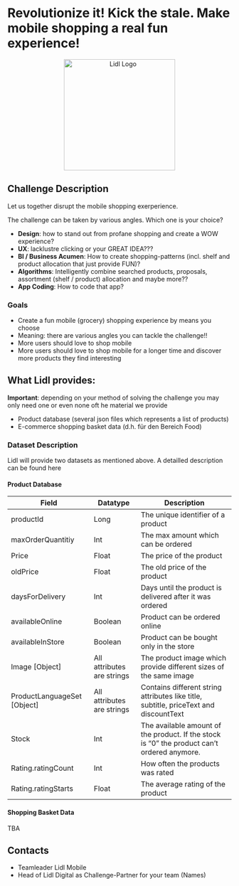 # Revolutionize it! Kick the stale. Make mobile shopping a real fun experience!

<p align="center">
    <img alt="Lidl Logo" src="http://www.lidl.com/images/logo.svg" width="250px" />
</p>

## Challenge Description
Let us together disrupt the mobile shopping exerperience.

The challenge can be taken by various angles. Which one is your choice?

- **Design**: how to stand out from profane shopping and create a WOW experience?
- **UX**: lacklustre clicking or your GREAT IDEA???
- **BI / Business Acumen**: How to create shopping-patterns (incl. shelf and product allocation that just provide FUN)?
- **Algorithms**: Intelligently combine searched products, proposals, assortment (shelf / product) allocation and maybe more??
- **App Coding**: How to code that app?

### Goals

- Create a fun mobile (grocery) shopping experience by means you choose
- Meaning: there are various angles you can tackle the challenge!!
- More users should love to shop mobile
- More users should love to shop mobile for a longer time and discover more products they find interesting


## What Lidl provides:
**Important**: depending on your method of solving the challenge you may only need one or even none oft he material we provide
-	Product database (several json files which represents a list of products)
- E-commerce shopping basket data (d.h. für den Bereich Food)

### Dataset Description

Lidl will provide two datasets as mentioned above. A detailled description can be found here

#### Product Database
| Field                       	| Datatype                   	| Description                                                                                 	|
|-----------------------------	|----------------------------	|---------------------------------------------------------------------------------------------	|
| productId                   	| Long                       	| The unique identifier of a product                                                          	|
| maxOrderQuantitiy           	| Int                        	| The max amount which can be ordered                                                         	|
| Price                       	| Float                      	| The price of the product                                                                    	|
| oldPrice                    	| Float                      	| The old price of the product                                                                	|
| daysForDelivery             	| Int                        	| Days until the product is delivered after it was ordered                                    	|
| availableOnline             	| Boolean                    	| Product can be ordered online                                                               	|
| availableInStore            	| Boolean                    	| Product can be bought only in the store                                                     	|
| Image [Object]              	| All attributes are strings 	| The product image which provide different sizes of the same image                           	|
| ProductLanguageSet [Object] 	| All attributes are strings 	| Contains different string attributes like title, subtitle, priceText and discountText       	|
| Stock                       	| Int                        	| The available amount of the product. If the stock is “0” the product can’t ordered anymore. 	|
| Rating.ratingCount          	| Int                        	| How often the products was rated                                                            	|
| Rating.ratingStarts         	| Float                      	| The average rating of the product                                                           	|

#### Shopping Basket Data
TBA

## Contacts
- Teamleader Lidl Mobile 
- Head of Lidl Digital as Challenge-Partner for your team (Names)


